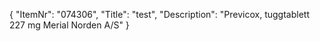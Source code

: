 {
  "ItemNr": "074306",
  "Title": "test",
  "Description": "Previcox, tuggtablett 227 mg Merial Norden A/S"
}